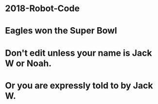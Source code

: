 # 2018-Robot-Code
# Eagles won the Super Bowl
# Don't edit unless your name is Jack W or Noah.
# Or you are expressly told to by Jack W.

